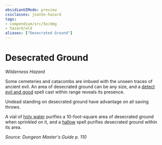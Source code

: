 ```yaml
---
obsidianUIMode: preview
cssclasses: json5e-hazard
tags:
- compendium/src/5e/dmg
- hazard/wld
aliases: ["Desecrated Ground"]
---
```

# Desecrated Ground
*Wilderness Hazard*  

Some cemeteries and catacombs are imbued with the unseen traces of ancient evil. An area of desecrated ground can be any size, and a [detect evil and good](Mechanics/spells/detect-evil-and-good.md) spell cast within range reveals its presence.

Undead standing on desecrated ground have advantage on all saving throws.

A vial of [holy water](Mechanics/items/holy-water-flask.md) purifies a 10-foot-square area of desecrated ground when sprinkled on it, and a [hallow](Mechanics/spells/hallow.md) spell purifies desecrated ground within its area.

*Source: Dungeon Master's Guide p. 110*